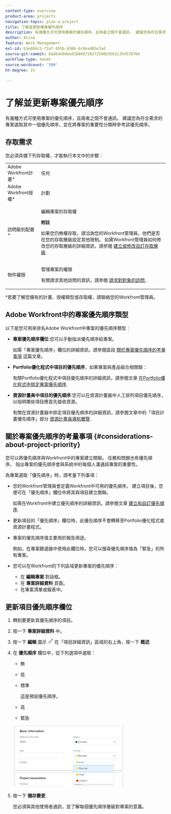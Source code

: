 ```yaml
---
content-type: overview
product-area: projects
navigation-topic: plan-a-project
title: 了解並更新專案優先順序
description: 有幾種方式可使用專案的優先順序，且兩者之間不會通訊。 建議您為符合需求的專案選取其中一個優先順序，並在將專案的重要性分類時參考該優先順序。
author: Alina
feature: Work Management
exl-id: b1e0b6c5-f2a7-455b-836b-6c0ead85e3ad
source-git-commit: bbd64e9deed1b89d720272508b3562c354578704
workflow-type: tm+mt
source-wordcount: '599'
ht-degree: 1%

---
```


# 了解並更新專案優先順序

有幾種方式可使用專案的優先順序，且兩者之間不會通訊。 建議您為符合需求的專案選取其中一個優先順序，並在將專案的重要性分類時參考該優先順序。 

## 存取需求

<!--drafted for P&P:

<table style="table-layout:auto"> 
 <col> 
 <col> 
 <tbody> 
  <tr> 
   <td role="rowheader">Adobe Workfront plan*</td> 
   <td> <p>Any</p> </td> 
  </tr> 
  <tr> 
   <td role="rowheader">Adobe Workfront license*</td> 
   <td> <p>Current license: Standard </p>
   Or
   <p>Legacy license: Plan </p> </td> 
  </tr> 
  <tr> 
   <td role="rowheader">Access level configurations*</td> 
   <td> <p>Edit access to Projects</p> <p><b>NOTE</b> 
   
   If you still don't have access, ask your Workfront administrator if they set additional restrictions in your access level. For information on how a Workfront administrator can modify your access level, see <a href="../../../administration-and-setup/add-users/configure-and-grant-access/create-modify-access-levels.md" class="MCXref xref">Create or modify custom access levels</a>.</p> </td> 
  </tr> 
  <tr> 
   <td role="rowheader">Object permissions</td> 
   <td> <p>Manage permissions to the project</p> <p>For information on requesting additional access, see <a href="../../../workfront-basics/grant-and-request-access-to-objects/request-access.md" class="MCXref xref">Request access to objects </a>.</p> </td> 
  </tr> 
 </tbody> 
</table>
-->
您必須具備下列存取權，才能執行本文中的步驟：

<table style="table-layout:auto"> 
 <col> 
 <col> 
 <tbody> 
  <tr> 
   <td role="rowheader">Adobe Workfront計畫*</td> 
   <td> <p>任何</p> </td> 
  </tr> 
  <tr> 
   <td role="rowheader">Adobe Workfront授權*</td> 
   <td> <p>計劃 </p> </td> 
  </tr> 
  <tr> 
   <td role="rowheader">訪問級別配置*</td> 
   <td> <p>編輯專案的存取權</p> <p><b>附註</b>

如果您仍無權存取，請洽詢您的Workfront管理員，他們是否在您的存取層級設定其他限制。 如需Workfront管理員如何修改您的存取層級的詳細資訊，請參閱 <a href="../../../administration-and-setup/add-users/configure-and-grant-access/create-modify-access-levels.md" class="MCXref xref">建立或修改自訂存取層級</a>.</p> </td>
</tr> 
  <tr> 
   <td role="rowheader">物件權限</td> 
   <td> <p>管理專案的權限</p> <p>有關請求其他訪問的資訊，請參閱 <a href="../../../workfront-basics/grant-and-request-access-to-objects/request-access.md" class="MCXref xref">請求對對象的訪問 </a>.</p> </td> 
  </tr> 
 </tbody> 
</table>

&#42;若要了解您擁有的計畫、授權類型或存取權，請聯絡您的Workfront管理員。

## Adobe Workfront中的專案優先順序類型

以下是您可用來排名Adobe Workfront中專案的優先順序類型：

* **專案優先順序欄位**:您可以手動指派優先順序給專案。

   如需「專案優先順序」欄位的詳細資訊，請參閱區段 [關於專案優先順序的考量事項](#considerations-about-project-priority) 這篇文章。

* **Portfolio優化程式中項目的優先順序**，如果專案與產品組合相關聯： 

   有關Portfolio優化程式中項目優先順序的詳細資訊，請參閱文章 [在Portfolio優化程式中排定專案優先順序](../../../manage-work/portfolios/portfolio-optimizer/prioritize-projects-in-portfolio-optimizer.md).

* **資源計畫員中項目的優先順序**:您可以在資源計畫器中人工排列項目優先順序，以指明哪些項目應首先接收資源。 

   有關在資源計畫器中排定項目優先順序的詳細資訊，請參閱文章中的「項目計畫優先順序」部分 [資源計畫員導航概覽](../../../resource-mgmt/resource-planning/resource-planner-navigation.md).

## 關於專案優先順序的考量事項 {#considerations-about-project-priority}

您可以將優先順序與Workfront中的專案建立關聯。 任務和問題也有優先順序。 指出專案的優先順序會與系統中的每個人溝通該專案的重要性。

為專案選取「優先順序」時，請考量下列事項：

* 您的Workfront管理員會定義Workfront中可用的優先順序。 建立項目後，您便可在「優先順序」欄位中將其與項目建立關聯。 

   如需在Workfront中建立優先順序的詳細資訊，請參閱文章 [建立和自訂優先順序](../../../administration-and-setup/customize-workfront/creating-custom-status-and-priority-labels/create-customize-priorities.md).

* 更新項目的「優先順序」欄位時，此優先順序不會轉移至Portfolio優化程式或資源計畫程式。 
* 專案的優先順序值主要用於報告用途。

   例如，在專案篩選器中使用此欄位時，您可以搜尋優先順序值為「緊急」的所有專案。 

* 您可以在Workfront的下列區域更新專案的優先順序：

   * 在 **編輯專案** 對話框。
   * 在 **專案詳細資料** 頁簽。
   * 在專案清單或報表中。

## 更新項目優先順序欄位

1. 轉到要更新其優先順序的項目。
1. 按一下 **專案詳細資料** 中。
1. 按一下 **編輯** 圖示 ![](assets/qs-edit-icon.png) 在「項目詳細資訊」區域的右上角，按一下 **概述**.

1. 在 **優先順序** 欄位中，從下列選項中選取：

   * 無
   * 低
   * 標準

      這是預設優先順序。

   * 高
   * 緊急

   ![](assets/project-priority-picker-list-on-project-details-nwe-350x192.png)

1. 按一下 **儲存變更**.

   您必須與其他使用者通訊，並了解每個優先順序層級對專案的意義。
